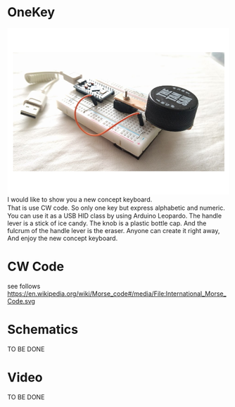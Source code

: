 # OneKey
![](img/fig1.PNG)
I would like to show you a new concept keyboard.  
That is use CW code. So only one key but express alphabetic and numeric.　　  
You can use it as a USB HID class by using Arduino Leopardo.
The handle lever is a stick of ice candy.
The knob is a plastic bottle cap.
And the fulcrum of the handle lever is the eraser.
Anyone can create it right away, And enjoy the new concept keyboard.

# CW Code
see follows  
https://en.wikipedia.org/wiki/Morse_code#/media/File:International_Morse_Code.svg

# Schematics
TO BE DONE

# Video
TO BE DONE
